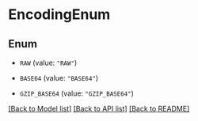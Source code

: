 # EncodingEnum

## Enum


* `RAW` (value: `"RAW"`)

* `BASE64` (value: `"BASE64"`)

* `GZIP_BASE64` (value: `"GZIP_BASE64"`)


[[Back to Model list]](../README.md#documentation-for-models) [[Back to API list]](../README.md#documentation-for-api-endpoints) [[Back to README]](../README.md)


